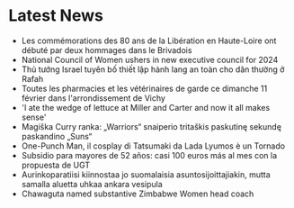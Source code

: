 # Latest News
-  Les commémorations des 80 ans de la Libération en Haute-Loire ont débuté par deux hommages dans le Brivadois
-  National Council of Women ushers in new executive council for 2024
-  Thủ tướng Israel tuyên bố thiết lập hành lang an toàn cho dân thường ở Rafah
-  Toutes les pharmacies et les vétérinaires de garde ce dimanche 11 février dans l'arrondissement de Vichy
-  'I ate the wedge of lettuce at Miller and Carter and now it all makes sense'
-  Magiška Curry ranka: „Warriors“ snaiperio tritaškis paskutinę sekundę paskandino „Suns“
-  One-Punch Man, il cosplay di Tatsumaki da Lada Lyumos è un Tornado
-  Subsidio para mayores de 52 años: casi 100 euros más al mes con la propuesta de UGT
-  Aurinkoparatiisi kiinnostaa jo suomalaisia asuntosijoittajiakin, mutta samalla aluetta uhkaa ankara vesipula
-  Chawaguta named substantive Zimbabwe Women head coach
